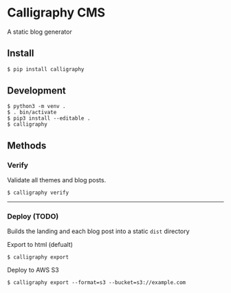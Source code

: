 # Calligraphy CMS
A static blog generator

## Install
```bash
$ pip install calligraphy
```

## Development
```shell
$ python3 -m venv .
$ . bin/activate
$ pip3 install --editable .
$ calligraphy
```

## Methods

### Verify

Validate all themes and blog posts.

```shell
$ calligraphy verify
```

---

### Deploy (TODO)
Builds the landing and each blog post into a static `dist` directory

Export to html (defualt)

```shell
$ calligraphy export
```

Deploy to AWS S3

```shell
$ calligraphy export --format=s3 --bucket=s3://example.com
```
